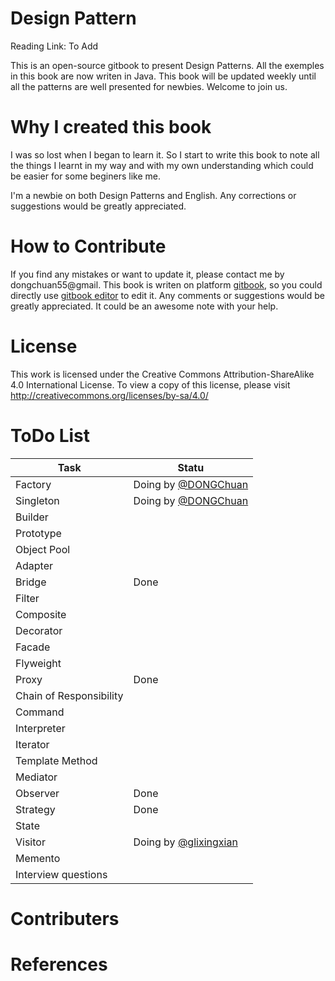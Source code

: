 # Design Pattern

Reading Link: To Add

This is an open-source gitbook to present Design Patterns. All the exemples in this book are now writen in Java. This book will be updated weekly until all the patterns are well presented for newbies. Welcome to join us.

# Why I created this book

I was so lost when I began to learn it. So I start to write this book to note all the things I learnt in my way and with my own understanding which could be easier for some beginers like me.

I'm a newbie on both Design Patterns and English. Any corrections or suggestions would be greatly appreciated.

# How to Contribute

If you find any mistakes or want to update it, please contact me by dongchuan55@gmail. This book is writen on platform [gitbook](https://www.gitbook.com), so you could directly use [gitbook editor](https://www.gitbook.com/editor) to edit it. Any comments or suggestions would be greatly appreciated. It could be an awesome note with your help.

# License

This work is licensed under the Creative Commons Attribution-ShareAlike 4.0 International License. To view a copy of this license, please visit http://creativecommons.org/licenses/by-sa/4.0/

# ToDo List

| Task | Statu |
| -- | -- |
| Factory | Doing by [@DONGChuan ](https://github.com/DONGChuan)|
| Singleton | Doing by [@DONGChuan ](https://github.com/DONGChuan) |
| Builder |  |
| Prototype |  |
| Object Pool |  |
| Adapter |  |
| Bridge | Done |
| Filter |  |
| Composite|  |
| Decorator | |
| Facade | |
| Flyweight | |
| Proxy | Done |
| Chain of Responsibility | |
| Command | |
| Interpreter |  |
| Iterator | |
| Template Method | |
| Mediator | |
| Observer | Done |
| Strategy | Done |
| State | |
| Visitor | Doing by [@glixingxian](https://github.com/glixingxian)|
| Memento |  |
| Interview questions |  |

# Contributers


# References
